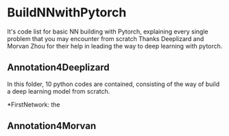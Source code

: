# BuildNNwithPytorch
It's code list for basic NN building with Pytorch, explaining every single problem that you may encounter from scratch
Thanks Deeplizard and Morvan Zhou for their help in leading the way to deep learning with pytorch.

## Annotation4Deeplizard
In this folder, 10 python codes are contained, consisting of the way of build a deep learning model from scratch.

*FirstNetwork: the 

## Annotation4Morvan
